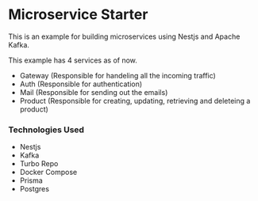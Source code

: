 # Microservice Starter

This is an example for building microservices using Nestjs and Apache Kafka.

This example has 4 services as of now.

- Gateway (Responsible for handeling all the incoming traffic)
- Auth (Responsible for authentication)
- Mail (Responsible for sending out the emails)
- Product (Responsible for creating, updating, retrieving and deleteing a product)

### Technologies Used

- Nestjs
- Kafka
- Turbo Repo
- Docker Compose
- Prisma
- Postgres
